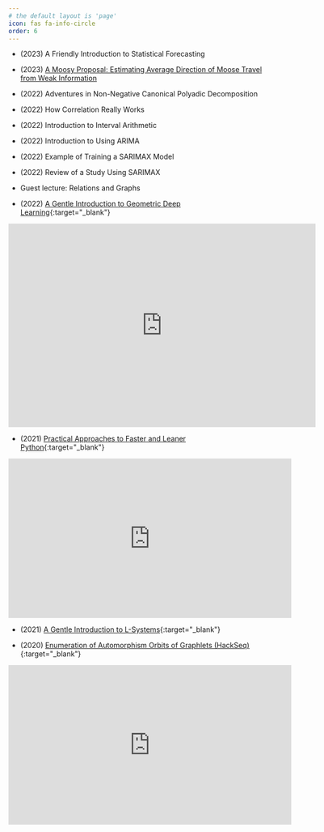 ```yaml
---
# the default layout is 'page'
icon: fas fa-info-circle
order: 6
---
```


- (2023) A Friendly Introduction to Statistical Forecasting
- (2023) [A Moosy Proposal: Estimating Average Direction of Moose Travel from Weak Information](https://github.com/galenseilis/2023-01-27-moose-slides/blob/main/2023-01-27_Galen_Seilis_moose_orientation.pdf)
- (2022) Adventures in Non-Negative Canonical Polyadic Decomposition
- (2022) How Correlation Really Works
- (2022) Introduction to Interval Arithmetic
- (2022) Introduction to Using ARIMA
- (2022) Example of Training a SARIMAX Model
- (2022) Review of a Study Using SARIMAX
- Guest lecture: Relations and Graphs

- (2022) [A Gentle Introduction to Geometric Deep Learning](https://video.unbc.ca/media/IWSS+February+11th+2022/0_xzlj7fi4/28597){:target="_blank"}

<iframe id="kaltura_player" src="https://api.ca.kaltura.com/p/125/sp/12500/embedIframeJs/uiconf_id/23449242/partner_id/125?iframeembed=true&playerId=kaltura_player&entry_id=0_xzlj7fi4&flashvars[streamerType]=auto&amp;flashvars[localizationCode]=en&amp;flashvars[leadWithHTML5]=true&amp;flashvars[sideBarContainer.plugin]=true&amp;flashvars[sideBarContainer.position]=left&amp;flashvars[sideBarContainer.clickToClose]=true&amp;flashvars[chapters.plugin]=true&amp;flashvars[chapters.layout]=vertical&amp;flashvars[chapters.thumbnailRotator]=false&amp;flashvars[streamSelector.plugin]=true&amp;flashvars[EmbedPlayer.SpinnerTarget]=videoHolder&amp;flashvars[dualScreen.plugin]=true&amp;flashvars[hotspots.plugin]=1&amp;flashvars[Kaltura.addCrossoriginToIframe]=true&amp;&wid=0_3ps5di9i" width="608" height="402" allowfullscreen webkitallowfullscreen mozAllowFullScreen allow="autoplay *; fullscreen *; encrypted-media *" sandbox="allow-downloads allow-forms allow-same-origin allow-scripts allow-top-navigation allow-pointer-lock allow-popups allow-modals allow-orientation-lock allow-popups-to-escape-sandbox allow-presentation allow-top-navigation-by-user-activation" frameborder="0" title="IWSS February 11th 2022"></iframe>

- (2021) [Practical Approaches to Faster and Leaner Python](https://www.youtube.com/watch?v=W8VMOp8QCdE){:target="_blank"}

<iframe width="560" height="315" src="https://www.youtube.com/embed/W8VMOp8QCdE?si=iaMFRckd182pWNmh" title="YouTube video player" frameborder="0" allow="accelerometer; autoplay; clipboard-write; encrypted-media; gyroscope; picture-in-picture; web-share" allowfullscreen></iframe>

- (2021) [A Gentle Introduction to L-Systems](https://iwss.opened.ca/wp-content/uploads/sites/3318/2021/02/GSeilis-w21.pdf){:target="_blank"}

- (2020) [Enumeration of Automorphism Orbits of Graphlets (HackSeq)](https://www.youtube.com/watch?v=vY1UkCPSKH8){:target="_blank"}

<iframe width="560" height="315" src="https://www.youtube.com/embed/vY1UkCPSKH8?si=4nnBy53mDS2DsHpT" title="YouTube video player" frameborder="0" allow="accelerometer; autoplay; clipboard-write; encrypted-media; gyroscope; picture-in-picture; web-share" allowfullscreen></iframe>

